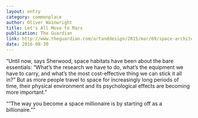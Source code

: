```yaml
---
layout: entry
category: commonplace
author: Oliver Wainwright
title: Let's All Move to Mars
publication: The Guardian
link: http://www.theguardian.com/artanddesign/2015/mar/09/space-architects-shaping-plans-for-life-on-moon-and-mars
date: 2016-08-30
---
```


“Until now, says Sherwood, space habitats have been about the bare essentials: “What’s the research we have to do, what’s the equipment we have to carry, and what’s the most cost-effective thing we can stick it all in?” But as more people travel to space for increasingly long periods of time, their physical environment and its psychological effects are becoming more important.”

““The way you become a space millionaire is by starting off as a billionaire.””

